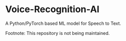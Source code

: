 # Voice-Recognition-AI
A Python/PyTorch based ML model for Speech to Text.

Footnote: This repository is not being maintained.
